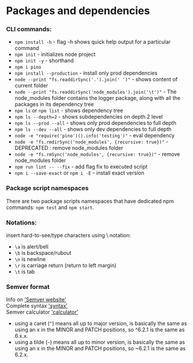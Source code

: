 # Packages and dependencies

### CLI commands:

- `npm install -h` - flag -h shows quick help output for a particular command
- `npm init` - initializes node project
- `npm init -y` - shorthand
- `npm i pino`
- `npm install --production` - install only prod dependencies
- `node --print "fs.readdirSync('.').join(' ')"` - shows content of current folder
- `node --print "fs.readdirSync('node_modules').join('\t')"` - The node_modules folder contains the logger package, along with all the packages in its dependency tree
- `npm ls` or `npm list` - shows dependency tree
- `npm ls --depth=2` - shows subdependencies on depth 2 level
- `npm ls --prod --all` - shows only prod dependencies to full depth
- `npm ls --dev --all` - shows only dev dependencies to full depth
- `node -e "require('pino')().info('testing')"` - eval dependency
- `node -e "fs.rmdirSync('node_modules', {recursive: true})"` - DEPRECATED : remove node_modules folder
- `node -e "fs.rmSync('node_modules', {recursive: true})"` - remove node_modules folder
- `npm run lint -- --fix` - add flag fix to executed script
- `npm i --save-exact` or `npm i -E` - install exact version

### Package script namespaces

There are two package scripts namespaces that have dedicated npm commands: `npm test` and `npm start`.

### Notations:

insert hard-to-see/type characters using \ notation:

- `\a` is alert/bell
- `\b` is backspace/rubout
- `\n` is newline
- `\r` is carriage return (return to left margin)
- `\t` is tab

### Semver format

Info on ['Semver website'](https://semver.org/)<br>
Complete syntax ['syntax'](https://docs.npmjs.com/cli/v6/using-npm/semver)<br>
Semver calculator ['calculator'](https://semver.npmjs.com/)

- using a caret (`^`) means all up to major version, is basically the same as using an x in the MINOR and PATCH positions, so ^6.2.1 is the same as 6.x.x.
- using a tilde (`~`) means all up to minor version, is basically the same as using an x in the MINOR and PATCH positions, so ~6.2.1 is the same as 6.2.x.
